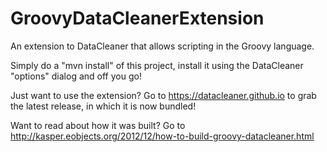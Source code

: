 GroovyDataCleanerExtension
==========================

An extension to DataCleaner that allows scripting in the Groovy language.

Simply do a "mvn install" of this project, install it using the DataCleaner "options" dialog and off you go!

Just want to use the extension? Go to https://datacleaner.github.io to grab the latest release, in which it is now bundled!

Want to read about how it was built? Go to
http://kasper.eobjects.org/2012/12/how-to-build-groovy-datacleaner.html

